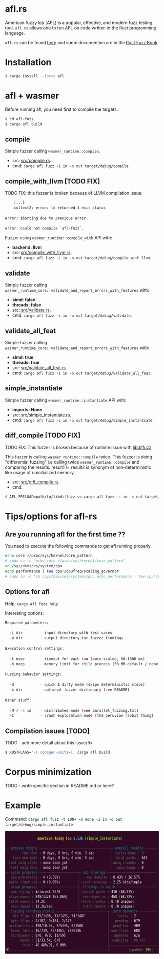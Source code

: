 # afl.rs

American fuzzy lop (AFL) is a popular, effective, and modern fuzz testing tool. `afl.rs` allows one to run AFL on code written in the Rust programming language.

`afl-rs` can be found [here](https://github.com/rust-fuzz/afl.rs) and some documention are in the [Rust Fuzz Book](https://rust-fuzz.github.io/book/afl.html).

# Installation

```sh
$ cargo install --force afl
```

# afl + wasmer

Before running afl, you need first to compile the targets.
``` sh
$ cd afl-fuzz
$ cargo afl build
```

## compile

Simple fuzzer calling `wasmer_runtime::compile`.
- src: [src/compile.rs](afl-fuzz/src/compile.rs).
- cmd: `cargo afl fuzz -i in -o out target/debug/compile`.

## compile_with_llvm [TODO FIX]

TODO FIX: this fuzzer is broken because of LLVM compilation issue:
``` sh
	[...]
	collect2: error: ld returned 1 exit status

error: aborting due to previous error

error: could not compile `afl-fuzz`.
```

Fuzzer using `wasmer_runtime::compile_with` API with:
- **backend: llvm**
- src: [src/compile_with_llvm.rs](afl-fuzz/src/compile_with_llvm.rs).
- cmd: `cargo afl fuzz -i in -o out target/debug/compile_with_llvm`.


## validate

Simple fuzzer calling `wasmer_runtime_core::validate_and_report_errors_with_features` with:
- **simd: false**
- **threads: false**
- src: [src/validate.rs](afl-fuzz/src/validate.rs).
- cmd: `cargo afl fuzz -i in -o out target/debug/validate`.

## validate_all_feat

Simple fuzzer calling `wasmer_runtime_core::validate_and_report_errors_with_features` with:
- **simd: true**
- **threads: true**
- src: [src/validate_all_feat.rs](afl-fuzz/src/validate_all_feat.rs).
- cmd: `cargo afl fuzz -i in -o out target/debug/validate_all_feat`.

## simple_instantiate

Simple fuzzer calling `wasmer_runtime::instantiate` API with:
- **imports: None**
- src: [src/simple_instantiate.rs](afl-fuzz/src/simple_instantiate.rs).
- cmd: `cargo afl fuzz -i in -o out target/debug/simple_instantiate`.

## diff_compile [TODO FIX]

TODO FIX: This fuzzer is broken because of runtime issue with [libdiffuzz](https://github.com/Shnatsel/libdiffuzz):

This fuzzer is calling `wasmer_runtime::compile` twice. This fuzzer is doing "differential fuzzing" i.e calling twice `wasmer_runtime::compile` and comparing the results.
result1 != result2 is synonym of non-deterministic like usage of uninitialized memory.
- src: [src/diff_compile.rs](afl-fuzz/src/diff_compile.rs).
- cmd: 
``` sh
$ AFL_PRELOAD=path/to/libdiffuzz.so cargo afl fuzz -i in -o out target/debug/diff_compile
```

# Tips/options for afl-rs

## Are you running afl for the first time ??

You need to execute the following commands to get afl running properly.

``` sh
echo core >/proc/sys/kernel/core_pattern
# sudo su -c "echo core >/proc/sys/kernel/core_pattern"
cd /sys/devices/system/cpu
echo performance | tee cpu*/cpufreq/scaling_governor
# sudo su -c "cd /sys/devices/system/cpu; echo performance | tee cpu*/cpufreq/scaling_governor"
```

## Options for afl

Help: `cargo afl fuzz help`

Interesting options:
```sh
Required parameters:

  -i dir        - input directory with test cases
  -o dir        - output directory for fuzzer findings

Execution control settings:

  -t msec       - timeout for each run (auto-scaled, 50-1000 ms)
  -m megs       - memory limit for child process (50 MB default / none for no limit)

Fuzzing behavior settings:

  -d            - quick & dirty mode (skips deterministic steps)
  -x dir        - optional fuzzer dictionary (see README)

Other stuff:

  -M / -S id    - distributed mode (see parallel_fuzzing.txt)
  -C            - crash exploration mode (the peruvian rabbit thing)
```

## Compilation issues [TODO]

TODO - add more detail about this issue/fix.
``` sh
$ RUSTFLAGS='-C codegen-units=1' cargo afl build
```

# Corpus minimization

TODO - write specific section in README.md or here?

# Example

Command: `cargo afl fuzz -t 100+ -m none -i in -o out target/debug/simple_instantiate`

<p align="center">
	<img src="/images/afl_rust_interface.png" height="400px"/>
</p>